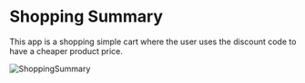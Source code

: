 <h1>Shopping Summary</h1>

<p>This app is a shopping simple cart where the user uses the discount code to have a cheaper product price.</p>

![ShoppingSummary](https://user-images.githubusercontent.com/51189721/84369217-8609d900-aba4-11ea-8dee-eca357f7a95c.gif)

